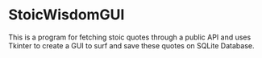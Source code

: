 # StoicWisdomGUI
This is a program for fetching stoic quotes through a public API and uses Tkinter to create a GUI to surf and save these quotes on SQLite Database. 

